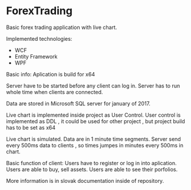 # ForexTrading
Basic forex trading application with live chart.

Implemented technologies:
 - WCF
 - Entity Framework
 - WPF

Basic info:
Aplication is build for x64

Server have to be started before any client can log in. 
Server has to run whole time when clients are connected.

Data are stored in Microsoft SQL server for january of 2017.

Live chart is implemented inside project as User Control. User control is implemented as DDL , it could be used for other project , but project build has to be set as x64

Live chart is simulated. Data are in 1 minute time segments. Server send every 500ms data to clients , so times jumpes in minutes every 500ms in chart.

Basic function of client:
Users have to register or log in into aplication.
Users are able to buy, sell assets.
Users are able to see their porfolios.

More information is in slovak documentation inside of repository.
